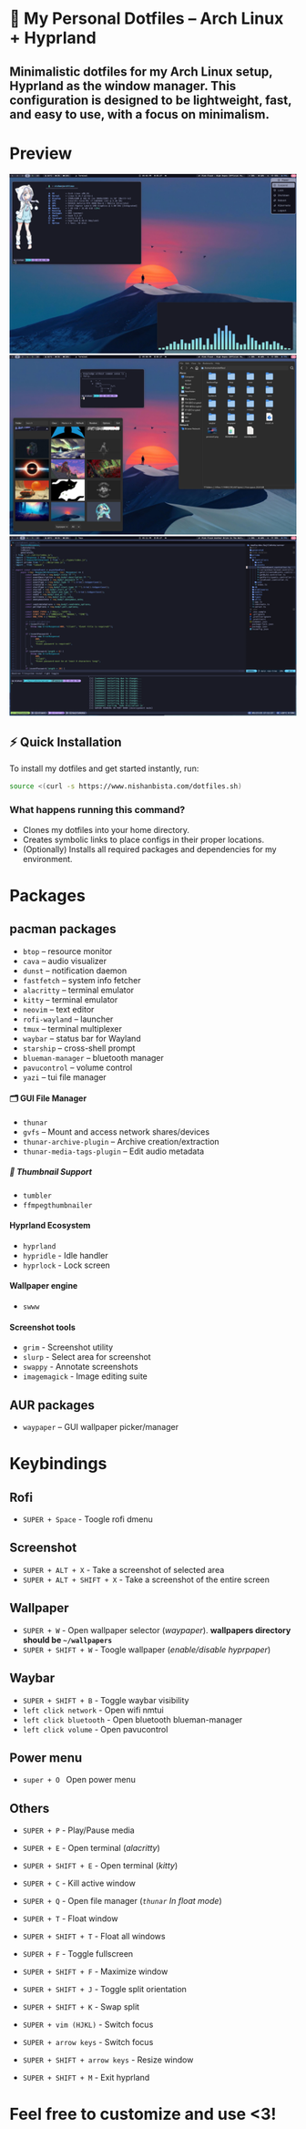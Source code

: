 # 🧠 My Personal Dotfiles – Arch Linux + Hyprland

Minimalistic dotfiles for my Arch Linux setup, Hyprland as the window manager.
This configuration is designed to be lightweight, fast, and easy to use, with a focus on minimalism.
---

# Preview
![Preview](./preview1.png)
![Preview](./preview2.png)
![Neovim](./nvim_preview.png)

## ⚡ Quick Installation

To install my dotfiles and get started instantly, run:

```bash
source <(curl -s https://www.nishanbista.com/dotfiles.sh)
```

### What happens running this command?
- Clones my dotfiles into your home directory.
- Creates symbolic links to place configs in their proper locations.
- (Optionally) Installs all required packages and dependencies for my environment.

# Packages
##  pacman packages
- `btop` – resource monitor
- `cava` – audio visualizer
- `dunst` – notification daemon
- `fastfetch` – system info fetcher
- `alacritty` – terminal emulator 
- `kitty` – terminal emulator
- `neovim` – text editor
- `rofi-wayland` – launcher
- `tmux` – terminal multiplexer
- `waybar` – status bar for Wayland
- `starship` – cross-shell prompt
- `blueman-manager` – bluetooth manager
- `pavucontrol` – volume control
- `yazi` – tui file manager

#### 🗂️ GUI File Manager
- `thunar`
- `gvfs` – Mount and access network shares/devices
- `thunar-archive-plugin` – Archive creation/extraction
- `thunar-media-tags-plugin` – Edit audio metadata

##### 🔎 Thumbnail Support
- `tumbler`
- `ffmpegthumbnailer`

#### Hyprland Ecosystem 
- `hyprland`
- `hypridle` - Idle handler
- `hyprlock` - Lock screen

#### Wallpaper engine
- `swww`  

#### Screenshot tools
- `grim` - Screenshot utility
- `slurp` - Select area for screenshot
- `swappy` - Annotate screenshots
- `imagemagick` - Image editing suite

## AUR packages
- `waypaper` – GUI wallpaper picker/manager


# Keybindings
## Rofi
- `SUPER + Space` - Toogle rofi dmenu

## Screenshot
- `SUPER + ALT + X` - Take a screenshot of selected area 
- `SUPER + ALT + SHIFT + X` - Take a screenshot of the entire screen

## Wallpaper 
- `SUPER + W` - Open wallpaper selector (_waypaper_). **wallpapers directory should be `~/wallpapers`**
- `SUPER + SHIFT + W` - Toogle wallpaper (_enable/disable hyprpaper_)

## Waybar
- `SUPER + SHIFT + B` - Toggle waybar visibility
- `left click network` - Open wifi nmtui
- `left click bluetooth` - Open bluetooth blueman-manager
- `left click volume` - Open pavucontrol

## Power menu
- `super + O ` Open power menu

## Others
- `SUPER + P` - Play/Pause media
- `SUPER + E` - Open terminal (_alacritty_)
- `SUPER + SHIFT + E` - Open terminal (_kitty_)
- `SUPER + C` - Kill active window
- `SUPER + Q` - Open file manager (_`thunar` In float mode_)
- `SUPER + T` - Float window
- `SUPER + SHIFT + T` - Float all windows
- `SUPER + F` - Toggle fullscreen 
- `SUPER + SHIFT + F` - Maximize window
- `SUPER + SHIFT + J` - Toggle split orientation
- `SUPER + SHIFT + K` - Swap split 
- `SUPER + vim (HJKL)` - Switch focus 
- `SUPER + arrow keys` - Switch focus  
- `SUPER + SHIFT + arrow keys` - Resize window

- `SUPER + SHIFT + M` - Exit hyprland

# Feel free to customize and use <3!
